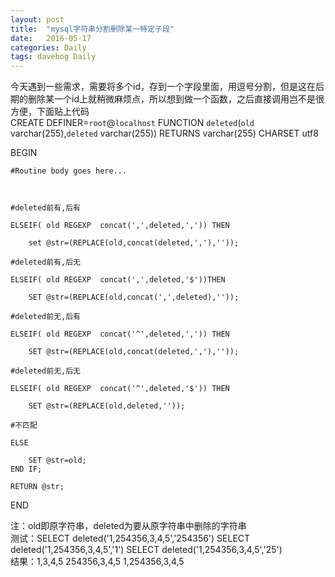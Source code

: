 ```yaml
---
layout: post
title:  "mysql字符串分割删除某一特定子段"
date:   2016-05-17
categories: Daily
tags: davebog Daily
---
```

今天遇到一些需求，需要将多个id，存到一个字段里面，用逗号分割，但是这在后期的删除某一个id上就稍微麻烦点，所以想到做一个函数，之后直接调用岂不是很方便，下面贴上代码   
CREATE DEFINER=`root`@`localhost` FUNCTION `deleted`(`old` varchar(255),`deleted` varchar(255)) RETURNS varchar(255) CHARSET utf8  

BEGIN  

	#Routine body goes here...  
	
	
		
	#deleted前有,后有  
	
	ELSEIF( old REGEXP  concat(',',deleted,',')) THEN  
	
		set @str=(REPLACE(old,concat(deleted,','),''));  
		
	#deleted前有,后无  
	
	ELSEIF( old REGEXP  concat(',',deleted,'$'))THEN  
	
		SET @str=(REPLACE(old,concat(',',deleted),''));  
		
	#deleted前无,后有  
	
	ELSEIF( old REGEXP  concat('^',deleted,',')) THEN   
	
		SET @str=(REPLACE(old,concat(deleted,','),''));  
		
	#deleted前无,后无  
	
	ELSEIF( old REGEXP  concat('^',deleted,'$')) THEN   
	
		SET @str=(REPLACE(old,deleted,''));	  
		
	#不匹配  
	
	ELSE  
	
		SET @str=old;  	
	END IF;  
	
	RETURN @str;  
	
END     

注：old即原字符串，deleted为要从原字符串中删除的字符串  
测试：SELECT deleted('1,254356,3,4,5','254356')  SELECT deleted('1,254356,3,4,5','1')  SELECT deleted('1,254356,3,4,5','25')  
结果：1,3,4,5  254356,3,4,5   1,254356,3,4,5
